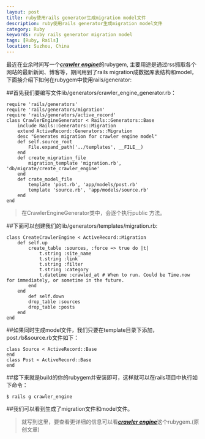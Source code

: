 ```yaml
---
layout: post
title: ruby使用rails generator生成migration model文件
description: ruby使用rails generator生成migration model文件
category: Ruby
keywords: ruby rails generator migration model
tags: [Ruby, Rails]
location: Suzhou, China
---
```

最近在业余时间写一个[***crawler engine***][1]的rubygem, 主要用途是通过rss抓取各个网站的最新新闻、博客等，期间用到了rails migration成数据库表结构和model，下面接介绍下如何在rubygem中使用rails/generator:

##首先我们要编写文件lib/generators/crawler_engine_generator.rb：

	require 'rails/generators'
	require 'rails/generators/migration'
	require 'rails/generators/active_record'
	class CrawlerEngineGenerator < Rails::Generators::Base
		include Rails::Generators::Migration
		extend ActiveRecord::Generators::Migration
		desc "Generates migration for crawler engine model"
		def self.source_root
			File.expand_path('../templates', __FILE__)
		end
		def create_migration_file
			migration_template 'migration.rb', 'db/migrate/create_crawler_engine'
		end
		def crate_model_file
			template 'post.rb', 'app/models/post.rb'
			template 'source.rb', 'app/models/source.rb'
		end
	end

>在CrawlerEngineGenerator类中，会逐个执行public 方法。

##下面可以创建我们的lib/generators/templates/migration.rb:

	class CreateCrawlerEngine < ActiveRecord::Migration
		def self.up
			create_table :sources, :force => true do |t|
				t.string :site_name
				t.string :link
				t.string :filter
				t.string :category
				t.datetime :crawled_at # When to run. Could be Time.now for immediately, or sometime in the future.
			end
		end
			def self.down
			drop_table :sources
			drop_table :posts
		end
	end

##如果同时生成model文件，我们只要在template目录下添加，post.rb&source.rb文件如下：

	class Source < ActiveRecord::Base
	end
	class Post < ActiveRecord::Base
	end

##接下来就是build的你的rubygem并安装即可，这样就可以在rails项目中执行如下命令：

	$ rails g crawler_engine

##我们可以看到生成了migration文件和model文件。

> 就写到这里，要查看更详细的信息可以看[***crawler engine***][1]这个rubygem.(原创文章)

[1]: https://github.com/tim-tang/crawler_engine "crawler-engine"

